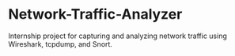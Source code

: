 # Network-Traffic-Analyzer
Internship project for capturing and analyzing network traffic using Wireshark, tcpdump, and Snort.
